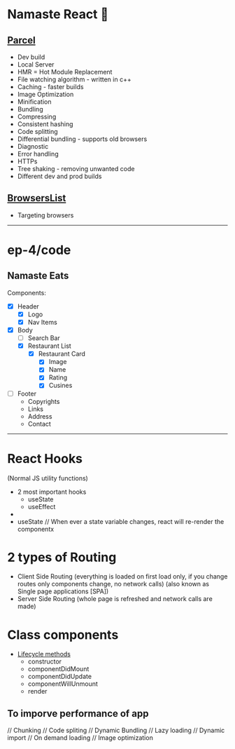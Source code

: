 # Namaste React 🚀

## [Parcel](https://parceljs.org)

- Dev build
- Local Server
- HMR = Hot Module Replacement
- File watching algorithm - written in c++
- Caching - faster builds
- Image Optimization
- Minification
- Bundling
- Compressing
- Consistent hashing
- Code splitting
- Differential bundling - supports old browsers
- Diagnostic
- Error handling
- HTTPs
- Tree shaking - removing unwanted code
- Different dev and prod builds

## [BrowsersList](https://browserslist.dev)

- Targeting browsers

---

# ep-4/code

## Namaste Eats

Components:

- [x] Header
  - [x] Logo
  - [x] Nav Items
- [x] Body
  - [ ] Search Bar
  - [x] Restaurant List
    - [x] Restaurant Card
      - [x] Image
      - [x] Name
      - [x] Rating
      - [x] Cusines
- [ ] Footer
  - Copyrights
  - Links
  - Address
  - Contact

---

# React Hooks

(Normal JS utility functions)

- 2 most important hooks
  - useState
  - useEffect
-
- useState
  // When ever a state variable changes, react will re-render the componentx

# 2 types of Routing

- Client Side Routing (everything is loaded on first load only, if you change routes only components change, no network calls) (also known as Single page applications [SPA])
- Server Side Routing (whole page is refreshed and network calls are made)

# Class components

- [Lifecycle methods](https://projects.wojtekmaj.pl/react-lifecycle-methods-diagram/)
  - constructor
  - componentDidMount
  - componentDidUpdate
  - componentWillUnmount
  - render

## To imporve performance of app

// Chunking
// Code spliting
// Dynamic Bundling
// Lazy loading
// Dynamic import
// On demand loading
// Image optimization
